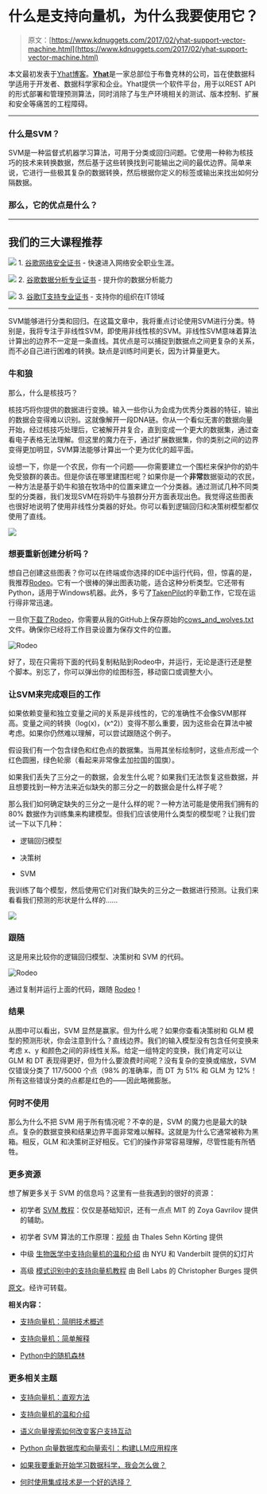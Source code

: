 # 什么是支持向量机，为什么我要使用它？

> 原文：[https://www.kdnuggets.com/2017/02/yhat-support-vector-machine.html](https://www.kdnuggets.com/2017/02/yhat-support-vector-machine.html)

本文最初发表于[Yhat博客](http://blog.yhat.com/)。[**Yhat**](https://www.yhat.com/)是一家总部位于布鲁克林的公司，旨在使数据科学适用于开发者、数据科学家和企业。Yhat提供一个软件平台，用于以REST API的形式部署和管理预测算法，同时消除了与生产环境相关的测试、版本控制、扩展和安全等痛苦的工程障碍。

* * *

### 什么是SVM？

SVM是一种监督式机器学习算法，可用于分类或回归问题。它使用一种称为核技巧的技术来转换数据，然后基于这些转换找到可能输出之间的最优边界。简单来说，它进行一些极其复杂的数据转换，然后根据你定义的标签或输出来找出如何分隔数据。

### 那么，它的优点是什么？

* * *

## 我们的三大课程推荐

![](../Images/0244c01ba9267c002ef39d4907e0b8fb.png) 1\. [谷歌网络安全证书](https://www.kdnuggets.com/google-cybersecurity) - 快速进入网络安全职业生涯。

![](../Images/e225c49c3c91745821c8c0368bf04711.png) 2\. [谷歌数据分析专业证书](https://www.kdnuggets.com/google-data-analytics) - 提升你的数据分析能力

![](../Images/0244c01ba9267c002ef39d4907e0b8fb.png) 3\. [谷歌IT支持专业证书](https://www.kdnuggets.com/google-itsupport) - 支持你的组织在IT领域

* * *

SVM能够进行分类和回归。在这篇文章中，我将重点讨论使用SVM进行分类。特别是，我将专注于非线性SVM，即使用非线性核的SVM。非线性SVM意味着算法计算出的边界不一定是一条直线。其优点是可以捕捉到数据点之间更复杂的关系，而不必自己进行困难的转换。缺点是训练时间更长，因为计算量更大。

### 牛和狼

那么，什么是核技巧？

核技巧将你提供的数据进行变换。输入一些你认为会成为优秀分类器的特征，输出的数据会变得难以识别。这就像解开一段DNA链。你从一个看似无害的数据向量开始，经过核技巧处理后，它被解开并复合，直到变成一个更大的数据集，通过查看电子表格无法理解。但这里的魔力在于，通过扩展数据集，你的类别之间的边界变得更加明显，SVM算法能够计算出一个更为优化的超平面。

设想一下，你是一个农民，你有一个问题——你需要建立一个围栏来保护你的奶牛免受狼群的袭击。但是你该在哪里建围栏呢？如果你是一个**非常**数据驱动的农民，一种方法是基于奶牛和狼在牧场中的位置来建立一个分类器。通过测试几种不同类型的分类器，我们发现SVM在将奶牛与狼群分开方面表现出色。我觉得这些图表也很好地说明了使用非线性分类器的好处。你可以看到逻辑回归和决策树模型都仅使用了直线。

[![](../Images/fa3cca38f9e009f727c5587ad0f938fc.png)](http://blog.yhat.com/static/img/cows_and_wolves.png)

### 想要重新创建分析吗？

想自己创建这些图表？你可以在终端或你选择的IDE中运行代码，但，惊喜的是，我推荐[Rodeo](https://www.yhat.com/products/rodeo)。它有一个很棒的弹出图表功能，适合这种分析类型。它还带有Python，适用于Windows机器。此外，多亏了[TakenPilot](https://github.com/TakenPilot)的辛勤工作，它现在运行得非常迅速。

一旦你[下载了Rodeo](https://www.yhat.com/products/rodeo)，你需要从我的GitHub上保存原始的[cows_and_wolves.txt](https://gist.githubusercontent.com/glamp/4365660/raw/474658c2c5a8bb763c50278c810d45a27bd21c7e/cows_and_wolves.txt)文件。确保你已经将工作目录设置为保存文件的位置。

![Rodeo](../Images/7e3d6ff60c708c9efbbce4383671e3d8.png)

好了，现在只需将下面的代码复制粘贴到Rodeo中，并运行，无论是逐行还是整个脚本。别忘了，你可以弹出你的绘图标签，移动窗口或调整大小。

### 让SVM来完成艰巨的工作

如果依赖变量和独立变量之间的关系是非线性的，它的准确性不会像SVM那样高。变量之间的转换（log(x)，(x^2)）变得不那么重要，因为这些会在算法中被考虑。如果你仍然难以理解，可以尝试跟随这个例子。

假设我们有一个包含绿色和红色点的数据集。当用其坐标绘制时，这些点形成一个红色圆圈，绿色轮廓（看起来非常像孟加拉国的国旗）。

如果我们丢失了三分之一的数据，会发生什么呢？如果我们无法恢复这些数据，并且想要找到一种方法来近似缺失的那三分之一的数据会是什么样子呢？

那么我们如何确定缺失的三分之一是什么样的呢？一种方法可能是使用我们拥有的 80% 数据作为训练集来构建模型。但我们应该使用什么类型的模型呢？让我们尝试一下以下几种：

+   逻辑回归模型

+   决策树

+   SVM

我训练了每个模型，然后使用它们对我们缺失的三分之一数据进行预测。让我们来看看我们预测的形状是什么样的……

[![](../Images/696b6daaaa488d77a7dd36895b576f32.png)](http://blog.yhat.com/static/img/flag.png)

### 跟随

这是用来比较你的逻辑回归模型、决策树和 SVM 的代码。

![Rodeo](../Images/85682926351dd57b4d477d4bd6a497de.png)

通过复制并运行上面的代码，跟随 [Rodeo](https://github.com/yhat/rodeo)！

### 结果

从图中可以看出，SVM 显然是赢家。但为什么呢？如果你查看决策树和 GLM 模型的预测形状，你会注意到什么？直线边界。我们的输入模型没有包含任何变换来考虑 x、y 和颜色之间的非线性关系。给定一组特定的变换，我们肯定可以让 GLM 和 DT 表现得更好，但为什么要浪费时间呢？没有复杂的变换或缩放，SVM 仅错误分类了 117/5000 个点（98% 的准确率，而 DT 为 51% 和 GLM 为 12%！所有这些错误分类的点都是红色的——因此略微膨胀。

### 何时不使用

那么为什么不把 SVM 用于所有情况呢？不幸的是，SVM 的魔力也是最大的缺点。复杂的数据变换和结果边界平面非常难以解释。这就是为什么它通常被称为黑箱。相反，GLM 和决策树正好相反。它们的操作非常容易理解，尽管性能有所牺牲。

### 更多资源

想了解更多关于 SVM 的信息吗？这里有一些我遇到的很好的资源：

+   初学者 [SVM 教程](http://web.mit.edu/zoya/www/SVM.pdf)：仅仅是基础知识，还有一点点 MIT 的 Zoya Gavrilov 提供的辅助。

+   初学者 SVM 算法的工作原理：[视频](https://youtu.be/1NxnPkZM9bc) 由 Thales Sehn Körting 提供

+   中级 [生物医学中支持向量机的温和介绍](https://www.med.nyu.edu/chibi/sites/default/files/chibi/Final.pdf) 由 NYU 和 Vanderbilt 提供的幻灯片

+   高级 [模式识别中的支持向量机教程](http://research.microsoft.com/en-us/um/people/cburges/papers/SVMTutorial.pdf) 由 Bell Labs 的 Christopher Burges 提供

[原文](http://blog.yhat.com/posts/why-support-vector-machine.html)。经许可转载。

**相关内容：**

+   [支持向量机：简明技术概述](/2016/09/support-vector-machines-concise-technical-overview.html)

+   [支持向量机：简单解释](/2016/07/support-vector-machines-simple-explanation.html)

+   [Python中的随机森林](/2016/12/random-forests-python.html)

### 更多相关主题

+   [支持向量机：直观方法](https://www.kdnuggets.com/2022/08/support-vector-machines-intuitive-approach.html)

+   [支持向量机的温和介绍](https://www.kdnuggets.com/2023/07/gentle-introduction-support-vector-machines.html)

+   [语义向量搜索如何改变客户支持互动](https://www.kdnuggets.com/how-semantic-vector-search-transforms-customer-support-interactions)

+   [Python 向量数据库和向量索引：构建LLM应用程序](https://www.kdnuggets.com/2023/08/python-vector-databases-vector-indexes-architecting-llm-apps.html)

+   [如果我要重新开始学习数据科学，我会怎么做？](https://www.kdnuggets.com/2020/08/start-learning-data-science-again.html)

+   [何时使用集成技术是一个好的选择？](https://www.kdnuggets.com/2022/07/would-ensemble-techniques-good-choice.html)
